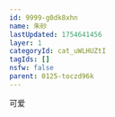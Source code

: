 ```yaml
---
id: 9999-g0dk8xhn
name: 朱砂
lastUpdated: 1754641456
layer: 1
categoryId: cat_uWLHUZtI
tagIds: []
nsfw: false
parent: 0125-toczd96k
---
```

可爱
